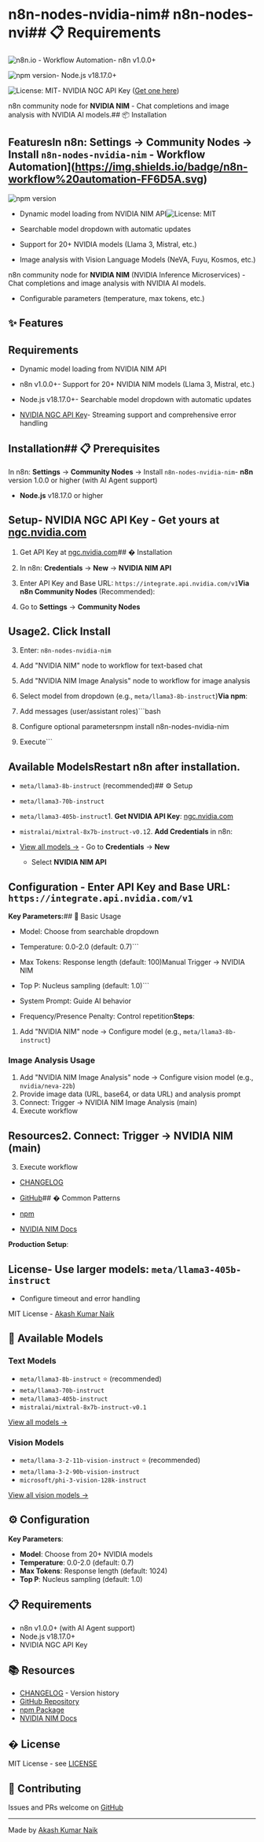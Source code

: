 # n8n-nodes-nvidia-nim# n8n-nodes-nvi## 📋 Requirements



![n8n.io - Workflow Automation](https://img.shields.io/badge/n8n-workflow%20automation-FF6D5A.svg)- n8n v1.0.0+

![npm version](https://img.shields.io/npm/v/n8n-nodes-nvidia-nim.svg)- Node.js v18.17.0+

![License: MIT](https://img.shields.io/badge/License-MIT-yellow.svg)- NVIDIA NGC API Key ([Get one here](https://ngc.nvidia.com))



n8n community node for **NVIDIA NIM** - Chat completions and image analysis with NVIDIA AI models.## 📦 Installation



## FeaturesIn n8n: **Settings** → **Community Nodes** → Install `n8n-nodes-nvidia-nim` - Workflow Automation](https://img.shields.io/badge/n8n-workflow%20automation-FF6D5A.svg)

![npm version](https://img.shields.io/npm/v/n8n-nodes-nvidia-nim.svg)

- Dynamic model loading from NVIDIA NIM API![License: MIT](https://img.shields.io/badge/License-MIT-yellow.svg)

- Searchable model dropdown with automatic updates

- Support for 20+ NVIDIA models (Llama 3, Mistral, etc.)
- Image analysis with Vision Language Models (NeVA, Fuyu, Kosmos, etc.)

n8n community node for **NVIDIA NIM** (NVIDIA Inference Microservices) - Chat completions and image analysis with NVIDIA AI models.

- Configurable parameters (temperature, max tokens, etc.)

## ✨ Features

## Requirements

- Dynamic model loading from NVIDIA NIM API

- n8n v1.0.0+- Support for 20+ NVIDIA NIM models (Llama 3, Mistral, etc.)

- Node.js v18.17.0+- Searchable model dropdown with automatic updates

- [NVIDIA NGC API Key](https://ngc.nvidia.com)- Streaming support and comprehensive error handling



## Installation## 📋 Prerequisites



In n8n: **Settings** → **Community Nodes** → Install `n8n-nodes-nvidia-nim`- **n8n** version 1.0.0 or higher (with AI Agent support)

- **Node.js** v18.17.0 or higher

## Setup- **NVIDIA NGC API Key** - Get yours at [ngc.nvidia.com](https://ngc.nvidia.com)



1. Get API Key at [ngc.nvidia.com](https://ngc.nvidia.com)## � Installation

2. In n8n: **Credentials** → **New** → **NVIDIA NIM API**

3. Enter API Key and Base URL: `https://integrate.api.nvidia.com/v1`**Via n8n Community Nodes** (Recommended):

1. Go to **Settings** → **Community Nodes**

## Usage2. Click **Install**

3. Enter: `n8n-nodes-nvidia-nim`

1. Add "NVIDIA NIM" node to workflow for text-based chat
2. Add "NVIDIA NIM Image Analysis" node to workflow for image analysis

2. Select model from dropdown (e.g., `meta/llama3-8b-instruct`)**Via npm**:

3. Add messages (user/assistant roles)```bash

4. Configure optional parametersnpm install n8n-nodes-nvidia-nim

5. Execute```



## Available ModelsRestart n8n after installation.



- `meta/llama3-8b-instruct` (recommended)## ⚙️ Setup

- `meta/llama3-70b-instruct`

- `meta/llama3-405b-instruct`1. **Get NVIDIA API Key**: [ngc.nvidia.com](https://ngc.nvidia.com)

- `mistralai/mixtral-8x7b-instruct-v0.1`2. **Add Credentials** in n8n:

- [View all models →](https://docs.nvidia.com/nim/)   - Go to **Credentials** → **New**

   - Select **NVIDIA NIM API**

## Configuration   - Enter API Key and Base URL: `https://integrate.api.nvidia.com/v1`



**Key Parameters:**## 🎯 Basic Usage

- Model: Choose from searchable dropdown

- Temperature: 0.0-2.0 (default: 0.7)```

- Max Tokens: Response length (default: 100)Manual Trigger → NVIDIA NIM

- Top P: Nucleus sampling (default: 1.0)```

- System Prompt: Guide AI behavior

- Frequency/Presence Penalty: Control repetition**Steps**:

1. Add "NVIDIA NIM" node → Configure model (e.g., `meta/llama3-8b-instruct`)

### Image Analysis Usage

1. Add "NVIDIA NIM Image Analysis" node → Configure vision model (e.g., `nvidia/neva-22b`)
2. Provide image data (URL, base64, or data URL) and analysis prompt
3. Connect: Trigger → NVIDIA NIM Image Analysis (main)
4. Execute workflow

## Resources2. Connect: Trigger → NVIDIA NIM (main)

3. Execute workflow

- [CHANGELOG](./CHANGELOG.md)

- [GitHub](https://github.com/Akash9078/n8n-nodes-nvidia-nim)## � Common Patterns

- [npm](https://www.npmjs.com/package/n8n-nodes-nvidia-nim)

- [NVIDIA NIM Docs](https://docs.nvidia.com/nim/)

**Production Setup**:

## License- Use larger models: `meta/llama3-405b-instruct`

- Configure timeout and error handling

MIT License - [Akash Kumar Naik](https://github.com/Akash9078)


## 🤖 Available Models

### Text Models

- `meta/llama3-8b-instruct` ⭐ (recommended)
- `meta/llama3-70b-instruct`
- `meta/llama3-405b-instruct`
- `mistralai/mixtral-8x7b-instruct-v0.1`

[View all models →](https://docs.nvidia.com/nim/)

### Vision Models
- `meta/llama-3-2-11b-vision-instruct` ⭐ (recommended)
- `meta/llama-3-2-90b-vision-instruct`
- `microsoft/phi-3-vision-128k-instruct`

[View all vision models →](https://docs.nvidia.com/nim/)

## ⚙️ Configuration

**Key Parameters**:
- **Model**: Choose from 20+ NVIDIA models
- **Temperature**: 0.0-2.0 (default: 0.7)
- **Max Tokens**: Response length (default: 1024)
- **Top P**: Nucleus sampling (default: 1.0)

## 📋 Requirements

- n8n v1.0.0+ (with AI Agent support)
- Node.js v18.17.0+
- NVIDIA NGC API Key

## 📚 Resources

- [CHANGELOG](./CHANGELOG.md) - Version history
- [GitHub Repository](https://github.com/Akash9078/n8n-nodes-nvidia-nim)
- [npm Package](https://www.npmjs.com/package/n8n-nodes-nvidia-nim)
- [NVIDIA NIM Docs](https://docs.nvidia.com/nim/)

## � License

MIT License - see [LICENSE](./LICENSE)

## 🤝 Contributing

Issues and PRs welcome on [GitHub](https://github.com/Akash9078/n8n-nodes-nvidia-nim)

---

Made by [Akash Kumar Naik](https://github.com/Akash9078)
